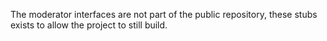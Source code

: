 The moderator interfaces are not part of the public repository, these stubs
exists to allow the project to still build.
